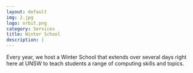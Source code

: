```yaml
---
layout: default
img: 2.jpg
logo: orbit.png
category: Services
title: Winter School
description: |
---
```

  Every year, we host a Winter School that extends over several days right here at UNSW to teach students a range of computing skills and topics.
